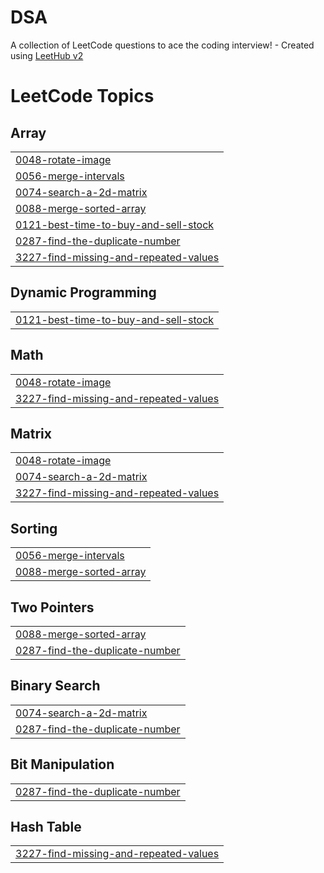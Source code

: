 # DSA
A collection of LeetCode questions to ace the coding interview! - Created using [LeetHub v2](https://github.com/arunbhardwaj/LeetHub-2.0)

<!---LeetCode Topics Start-->
# LeetCode Topics
## Array
|  |
| ------- |
| [0048-rotate-image](https://github.com/Rock-Shell/DSA/tree/master/0048-rotate-image) |
| [0056-merge-intervals](https://github.com/Rock-Shell/DSA/tree/master/0056-merge-intervals) |
| [0074-search-a-2d-matrix](https://github.com/Rock-Shell/DSA/tree/master/0074-search-a-2d-matrix) |
| [0088-merge-sorted-array](https://github.com/Rock-Shell/DSA/tree/master/0088-merge-sorted-array) |
| [0121-best-time-to-buy-and-sell-stock](https://github.com/Rock-Shell/DSA/tree/master/0121-best-time-to-buy-and-sell-stock) |
| [0287-find-the-duplicate-number](https://github.com/Rock-Shell/DSA/tree/master/0287-find-the-duplicate-number) |
| [3227-find-missing-and-repeated-values](https://github.com/Rock-Shell/DSA/tree/master/3227-find-missing-and-repeated-values) |
## Dynamic Programming
|  |
| ------- |
| [0121-best-time-to-buy-and-sell-stock](https://github.com/Rock-Shell/DSA/tree/master/0121-best-time-to-buy-and-sell-stock) |
## Math
|  |
| ------- |
| [0048-rotate-image](https://github.com/Rock-Shell/DSA/tree/master/0048-rotate-image) |
| [3227-find-missing-and-repeated-values](https://github.com/Rock-Shell/DSA/tree/master/3227-find-missing-and-repeated-values) |
## Matrix
|  |
| ------- |
| [0048-rotate-image](https://github.com/Rock-Shell/DSA/tree/master/0048-rotate-image) |
| [0074-search-a-2d-matrix](https://github.com/Rock-Shell/DSA/tree/master/0074-search-a-2d-matrix) |
| [3227-find-missing-and-repeated-values](https://github.com/Rock-Shell/DSA/tree/master/3227-find-missing-and-repeated-values) |
## Sorting
|  |
| ------- |
| [0056-merge-intervals](https://github.com/Rock-Shell/DSA/tree/master/0056-merge-intervals) |
| [0088-merge-sorted-array](https://github.com/Rock-Shell/DSA/tree/master/0088-merge-sorted-array) |
## Two Pointers
|  |
| ------- |
| [0088-merge-sorted-array](https://github.com/Rock-Shell/DSA/tree/master/0088-merge-sorted-array) |
| [0287-find-the-duplicate-number](https://github.com/Rock-Shell/DSA/tree/master/0287-find-the-duplicate-number) |
## Binary Search
|  |
| ------- |
| [0074-search-a-2d-matrix](https://github.com/Rock-Shell/DSA/tree/master/0074-search-a-2d-matrix) |
| [0287-find-the-duplicate-number](https://github.com/Rock-Shell/DSA/tree/master/0287-find-the-duplicate-number) |
## Bit Manipulation
|  |
| ------- |
| [0287-find-the-duplicate-number](https://github.com/Rock-Shell/DSA/tree/master/0287-find-the-duplicate-number) |
## Hash Table
|  |
| ------- |
| [3227-find-missing-and-repeated-values](https://github.com/Rock-Shell/DSA/tree/master/3227-find-missing-and-repeated-values) |
<!---LeetCode Topics End-->